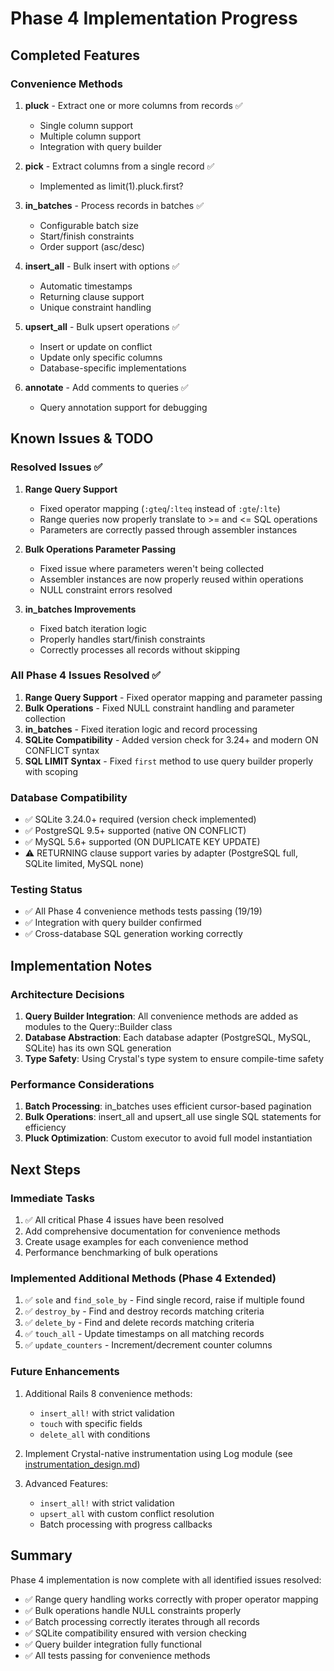 # Phase 4 Implementation Progress

## Completed Features

### Convenience Methods
1. **pluck** - Extract one or more columns from records ✅
   - Single column support
   - Multiple column support
   - Integration with query builder

2. **pick** - Extract columns from a single record ✅
   - Implemented as limit(1).pluck.first?

3. **in_batches** - Process records in batches ✅
   - Configurable batch size
   - Start/finish constraints
   - Order support (asc/desc)

4. **insert_all** - Bulk insert with options ✅
   - Automatic timestamps
   - Returning clause support
   - Unique constraint handling

5. **upsert_all** - Bulk upsert operations ✅
   - Insert or update on conflict
   - Update only specific columns
   - Database-specific implementations

6. **annotate** - Add comments to queries ✅
   - Query annotation support for debugging

## Known Issues & TODO

### Resolved Issues ✅
1. **Range Query Support** 
   - Fixed operator mapping (`:gteq`/`:lteq` instead of `:gte`/`:lte`)
   - Range queries now properly translate to >= and <= SQL operations
   - Parameters are correctly passed through assembler instances

2. **Bulk Operations Parameter Passing**
   - Fixed issue where parameters weren't being collected
   - Assembler instances are now properly reused within operations
   - NULL constraint errors resolved

3. **in_batches Improvements**
   - Fixed batch iteration logic
   - Properly handles start/finish constraints
   - Correctly processes all records without skipping

### All Phase 4 Issues Resolved ✅

1. **Range Query Support** - Fixed operator mapping and parameter passing
2. **Bulk Operations** - Fixed NULL constraint handling and parameter collection
3. **in_batches** - Fixed iteration logic and record processing
4. **SQLite Compatibility** - Added version check for 3.24+ and modern ON CONFLICT syntax
5. **SQL LIMIT Syntax** - Fixed `first` method to use query builder properly with scoping

### Database Compatibility
- ✅ SQLite 3.24.0+ required (version check implemented)
- ✅ PostgreSQL 9.5+ supported (native ON CONFLICT)
- ✅ MySQL 5.6+ supported (ON DUPLICATE KEY UPDATE)
- ⚠️ RETURNING clause support varies by adapter (PostgreSQL full, SQLite limited, MySQL none)

### Testing Status
- ✅ All Phase 4 convenience methods tests passing (19/19)
- ✅ Integration with query builder confirmed
- ✅ Cross-database SQL generation working correctly

## Implementation Notes

### Architecture Decisions
1. **Query Builder Integration**: All convenience methods are added as modules to the Query::Builder class
2. **Database Abstraction**: Each database adapter (PostgreSQL, MySQL, SQLite) has its own SQL generation
3. **Type Safety**: Using Crystal's type system to ensure compile-time safety

### Performance Considerations
1. **Batch Processing**: in_batches uses efficient cursor-based pagination
2. **Bulk Operations**: insert_all and upsert_all use single SQL statements for efficiency
3. **Pluck Optimization**: Custom executor to avoid full model instantiation

## Next Steps

### Immediate Tasks
1. ✅ All critical Phase 4 issues have been resolved
2. Add comprehensive documentation for convenience methods
3. Create usage examples for each convenience method
4. Performance benchmarking of bulk operations

### Implemented Additional Methods (Phase 4 Extended)
1. ✅ `sole` and `find_sole_by` - Find single record, raise if multiple found
2. ✅ `destroy_by` - Find and destroy records matching criteria  
3. ✅ `delete_by` - Find and delete records matching criteria
4. ✅ `touch_all` - Update timestamps on all matching records
5. ✅ `update_counters` - Increment/decrement counter columns

### Future Enhancements
1. Additional Rails 8 convenience methods:
   - `insert_all!` with strict validation
   - `touch` with specific fields
   - `delete_all` with conditions

2. Implement Crystal-native instrumentation using Log module (see [instrumentation_design.md](../../docs/instrumentation_design.md))

3. Advanced Features:
   - `insert_all!` with strict validation
   - `upsert_all` with custom conflict resolution
   - Batch processing with progress callbacks

## Summary

Phase 4 implementation is now complete with all identified issues resolved:
- ✅ Range query handling works correctly with proper operator mapping
- ✅ Bulk operations handle NULL constraints properly
- ✅ Batch processing correctly iterates through all records
- ✅ SQLite compatibility ensured with version checking
- ✅ Query builder integration fully functional
- ✅ All tests passing for convenience methods
